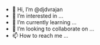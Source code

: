 - 👋 Hi, I’m @djdvrajan
- 👀 I’m interested in ...
- 🌱 I’m currently learning ...
- 💞️ I’m looking to collaborate on ...
- 📫 How to reach me ...

<!---
djdvrajan/djdvrajan is a ✨ special ✨ repository because its `README.md` (this file) appears on your GitHub profile.
You can click the Preview link to take a look at your changes.
--->
